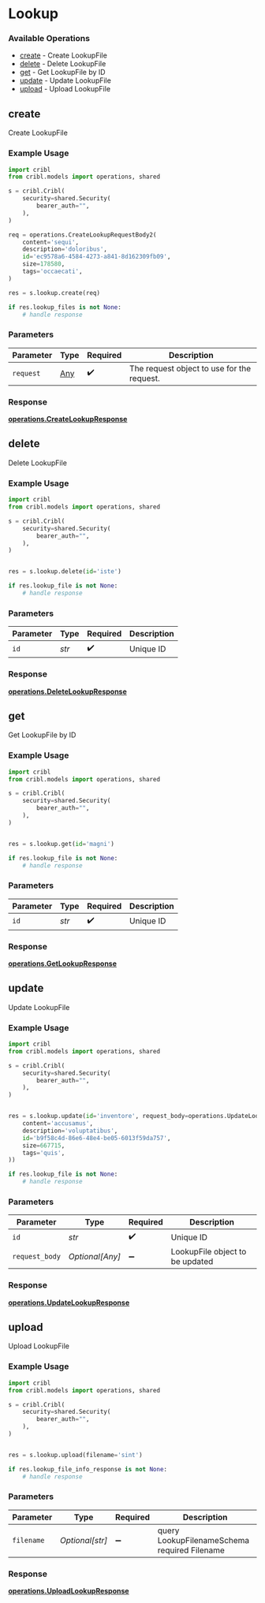 # Lookup

### Available Operations

* [create](#create) - Create LookupFile
* [delete](#delete) - Delete LookupFile
* [get](#get) - Get LookupFile by ID
* [update](#update) - Update LookupFile
* [upload](#upload) - Upload LookupFile

## create

Create LookupFile

### Example Usage

```python
import cribl
from cribl.models import operations, shared

s = cribl.Cribl(
    security=shared.Security(
        bearer_auth="",
    ),
)

req = operations.CreateLookupRequestBody2(
    content='sequi',
    description='doloribus',
    id='ec9578a6-4584-4273-a841-8d162309fb09',
    size=178580,
    tags='occaecati',
)

res = s.lookup.create(req)

if res.lookup_files is not None:
    # handle response
```

### Parameters

| Parameter                                  | Type                                       | Required                                   | Description                                |
| ------------------------------------------ | ------------------------------------------ | ------------------------------------------ | ------------------------------------------ |
| `request`                                  | [Any](../../models//.md)                   | :heavy_check_mark:                         | The request object to use for the request. |


### Response

**[operations.CreateLookupResponse](../../models/operations/createlookupresponse.md)**


## delete

Delete LookupFile

### Example Usage

```python
import cribl
from cribl.models import operations, shared

s = cribl.Cribl(
    security=shared.Security(
        bearer_auth="",
    ),
)


res = s.lookup.delete(id='iste')

if res.lookup_file is not None:
    # handle response
```

### Parameters

| Parameter          | Type               | Required           | Description        |
| ------------------ | ------------------ | ------------------ | ------------------ |
| `id`               | *str*              | :heavy_check_mark: | Unique ID          |


### Response

**[operations.DeleteLookupResponse](../../models/operations/deletelookupresponse.md)**


## get

Get LookupFile by ID

### Example Usage

```python
import cribl
from cribl.models import operations, shared

s = cribl.Cribl(
    security=shared.Security(
        bearer_auth="",
    ),
)


res = s.lookup.get(id='magni')

if res.lookup_file is not None:
    # handle response
```

### Parameters

| Parameter          | Type               | Required           | Description        |
| ------------------ | ------------------ | ------------------ | ------------------ |
| `id`               | *str*              | :heavy_check_mark: | Unique ID          |


### Response

**[operations.GetLookupResponse](../../models/operations/getlookupresponse.md)**


## update

Update LookupFile

### Example Usage

```python
import cribl
from cribl.models import operations, shared

s = cribl.Cribl(
    security=shared.Security(
        bearer_auth="",
    ),
)


res = s.lookup.update(id='inventore', request_body=operations.UpdateLookupRequestBody2(
    content='accusamus',
    description='voluptatibus',
    id='b9f58c4d-86e6-48e4-be05-6013f59da757',
    size=667715,
    tags='quis',
))

if res.lookup_file is not None:
    # handle response
```

### Parameters

| Parameter                       | Type                            | Required                        | Description                     |
| ------------------------------- | ------------------------------- | ------------------------------- | ------------------------------- |
| `id`                            | *str*                           | :heavy_check_mark:              | Unique ID                       |
| `request_body`                  | *Optional[Any]*                 | :heavy_minus_sign:              | LookupFile object to be updated |


### Response

**[operations.UpdateLookupResponse](../../models/operations/updatelookupresponse.md)**


## upload

Upload LookupFile

### Example Usage

```python
import cribl
from cribl.models import operations, shared

s = cribl.Cribl(
    security=shared.Security(
        bearer_auth="",
    ),
)


res = s.lookup.upload(filename='sint')

if res.lookup_file_info_response is not None:
    # handle response
```

### Parameters

| Parameter                                    | Type                                         | Required                                     | Description                                  |
| -------------------------------------------- | -------------------------------------------- | -------------------------------------------- | -------------------------------------------- |
| `filename`                                   | *Optional[str]*                              | :heavy_minus_sign:                           | query LookupFilenameSchema required Filename |


### Response

**[operations.UploadLookupResponse](../../models/operations/uploadlookupresponse.md)**

